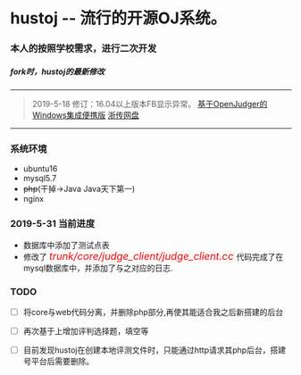 # hustoj -- 流行的开源OJ系统。
### 本人的按照学校需求，进行二次开发
##### fork时，hustoj的最新修改
----
>2019-5-18 修订：16.04以上版本FB显示异常。 [基于OpenJudger的Windows集成便携版](https://github.com/>Azure99/WinHustOJ/releases) [浙传网盘](https://pan.cuz.edu.cn:8443/share/>287448cfc1b7f8b0073b1e11a7)
---

### 系统环境
-  ubuntu16  
-  mysql5.7
-  ~~php~~(干掉->Java Java天下第一)
-  nginx

### 2019-5-31 当前进度
- 数据库中添加了测试点表
- 修改了 <font color=red size=4> *trunk/core/judge_client/judge_client.cc* </font> 代码完成了在mysql数据库中，并添加了与之对应的日志.

### TODO
- [ ] 将core与web代码分离，并删除php部分,再使其能适合我之后新搭建的后台
- [ ] 再次基于上增加评判选择题，填空等
- [ ] 目前发现hustoj在创建本地评测文件时，只能通过http请求其php后台，搭建号平台后需要删除。

